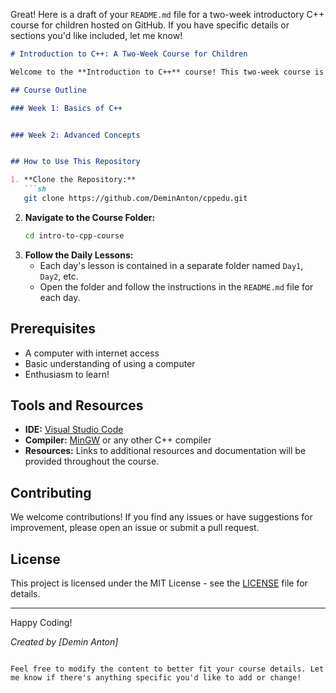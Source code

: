 Great! Here is a draft of your `README.md` file for a two-week introductory C++ course for children hosted on GitHub. If you have specific details or sections you'd like included, let me know!

```markdown
# Introduction to C++: A Two-Week Course for Children

Welcome to the **Introduction to C++** course! This two-week course is designed to introduce children to the basics of programming using C++. By the end of this course, students will have a foundational understanding of C++ and will be able to create simple programs.

## Course Outline

### Week 1: Basics of C++


### Week 2: Advanced Concepts


## How to Use This Repository

1. **Clone the Repository:**
   ```sh
   git clone https://github.com/DeminAnton/cppedu.git
   ```
2. **Navigate to the Course Folder:**
   ```sh
   cd intro-to-cpp-course
   ```
3. **Follow the Daily Lessons:**
   - Each day's lesson is contained in a separate folder named `Day1`, `Day2`, etc.
   - Open the folder and follow the instructions in the `README.md` file for each day.

## Prerequisites

- A computer with internet access
- Basic understanding of using a computer
- Enthusiasm to learn!

## Tools and Resources

- **IDE:** [Visual Studio Code](https://code.visualstudio.com/)
- **Compiler:** [MinGW](http://www.mingw.org/) or any other C++ compiler
- **Resources:** Links to additional resources and documentation will be provided throughout the course.

## Contributing

We welcome contributions! If you find any issues or have suggestions for improvement, please open an issue or submit a pull request.

## License

This project is licensed under the MIT License - see the [LICENSE](LICENSE) file for details.

---

Happy Coding!

*Created by [Demin Anton]*
```

Feel free to modify the content to better fit your course details. Let me know if there's anything specific you'd like to add or change!